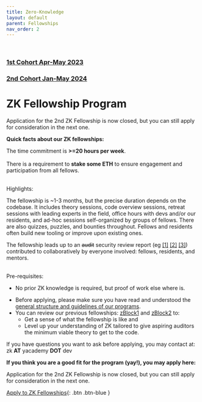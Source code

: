 ```yaml
---
title: Zero-Knowledge
layout: default
parent: Fellowships
nav_order: 2
---
```

<br>

### [1st Cohort Apr-May 2023](https://yacademy.dev/fellowships/zBlock1/)

### [2nd Cohort Jan-May 2024](https://zblock.xyz)

# ZK Fellowship Program


<span class="fs-5"><span class="text-red-100">Application for the 2nd ZK Fellowship is now closed, but you can still apply for consideration in the next one.</span></span>

**Quick facts about our ZK fellowships:**


The time commitment is **>=20 hours per week**.
<br><br>
There is a requirement to **stake some ETH** to ensure engagement and participation from all fellows.

<br>
<span class="fs-5"><span class="fw-700"><span class="text-blue-100">Highlights:</span></span></span>


The fellowship is ~1-3 months, but the precise duration depends on the codebase. It includes theory sessions, code overview sessions,  retreat sessions with leading experts in the field, office hours with devs and/or our residents, and ad-hoc sessions self-organized by groups of fellows. There are also quizzes, puzzles, and bounties throughout. Fellows and residents often build new tooling or improve upon existing ones.

The fellowship leads up to an ~~audit~~ security review report (eg [[1]](https://github.com/zBlock-1/RLN-audit-report) [[2]](https://github.com/zBlock-1/spartan-ecdsa-audit-report) [[3]](https://github.com/zBlock-2/audit-report)) contributed to collaboratively by everyone involved: fellows, residents, and mentors.


<!--Developments in ZK proving systems informs our choice of what theory and implementations we choose in our upcoming ZK auditing fellowships. -->

<br>
<span class="fs-5"><span class="fw-700"><span class="text-blue-100">Pre-requisites:</span></span></span>

- No prior ZK knowledge is required, but proof of work else where is.

<!--
<br>
<span class="fs-5"><span class="fw-700"><span class="text-blue-100">Highlights from the fellowship program:</span></span></span>


- The auditing sprint starts on Monday with an overview session delivered by one of our resident auditors, a guest auditor, or the codebase author.
- Async discussion take place between fellows, mentors, guest auditors, residents, and codebase devs.
- Fellows can work in groups during the week. Groups may have virtual meetings to check progress and help each other.
- At the end of the sprint, fellows present their findings and receive feedback from our residents, mentors, and codebase authors.
- The auditing sprint ends with a retreat session where we invite a prominent guest for a lecture or AMA with the fellows.
- yAcademy residents take care of aggregating all findings into one coherent report shortly after the fellowship ends. -->
- Before applying, please make sure you have read and understood the [general structure and guidelines of our programs](/fellowships/).
- You can review our previous fellowships: [zBlock1](/fellowships/zBlock1) and [zBlock2](https://zblock2.xyz) to:
    - Get a sense of what the fellowship is like and
    - Level up your understanding of ZK tailored to give aspiring auditors the minimum viable theory to get to the code.


If you have questions you want to ask before applying, you may contact at: <br>zk **AT** yacademy **DOT** dev


**If you think you are a good fit for the program (yay!), you may apply here:**
<br>

<span class="fs-5"><span class="text-red-100">Application for the 2nd ZK Fellowship is now closed, but you can still apply for consideration in the next one.</span></span>

<span class="fs-8"> [Apply to ZK Fellowships](/fellowships/zk-application){: .btn .btn-blue } </span> &nbsp;
